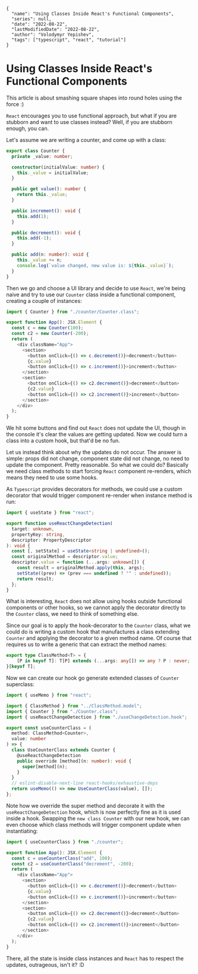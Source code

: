 ```ic-metadata
{
  "name": "Using Classes Inside React's Functional Components",
  "series": null,
  "date": "2022-08-22",
  "lastModifiedDate": "2022-08-22",
  "author": "Volodymyr Yepishev",
  "tags": ["typescript", "react", "tutorial"]
}
```

# Using Classes Inside React's Functional Components

This article is about smashing square shapes into round holes using the force :)

`React` encourages you to use functional approach, but what if you are stubborn and want to use classes instead? Well, if you are stubborn enough, you can.

Let's assume we are writing a counter, and come up with a class:

```typescript
export class Counter {
  private _value: number;

  constructor(initialValue: number) {
    this._value = initialValue;
  }

  public get value(): number {
    return this._value;
  }

  public increment(): void {
    this.add(1);
  }

  public decrement(): void {
    this.add(-1);
  }

  public add(n: number): void {
    this._value += n;
    console.log(`value changed, new value is: ${this._value}`);
  }
}
```
Then we go and choose a UI library and decide to use `React`, we're being naive and try to use our `Counter` class inside a functional component, creating a couple of instances:

```typescript
import { Counter } from "./counter/Counter.class";

export function App(): JSX.Element {
  const c = new Counter(100);
  const c2 = new Counter(-200);
  return (
    <div className="App">
      <section>
        <button onClick={() => c.decrement()}>decrement</button>
        {c.value}
        <button onClick={() => c.increment()}>increment</button>
      </section>
      <section>
        <button onClick={() => c2.decrement()}>decrement</button>
        {c2.value}
        <button onClick={() => c2.increment()}>increment</button>
      </section>
    </div>
  );
}
```

We hit some buttons and find out `React` does not update the UI, though in the console it's clear the values are getting updated. Now we could turn a class into a custom hook, but that'd be no fun.

Let us instead think about why the updates do not occur. The answer is simple: props did not change, component state did not change, no need to update the component. Pretty reasonable. So what we could do? Basically we need class methods to start forcing `React` component re-renders, which means they need to use some hooks.

As `Typescript` provides decorators for methods, we could use a custom decorator that would trigger component re-render when instance method is run:

```typescript
import { useState } from "react";

export function useReactChangeDetection(
  target: unknown,
  propertyKey: string,
  descriptor: PropertyDescriptor
): void {
  const [, setState] = useState<string | undefined>();
  const originalMethod = descriptor.value;
  descriptor.value = function (...args: unknown[]) {
    const result = originalMethod.apply(this, args);
    setState((prev) => (prev === undefined ? "" : undefined));
    return result;
  };
}
```

What is interesting, `React` does not allow using hooks outside functional components or other hooks, so we cannot apply the decorator directly to the `Counter` class, we need to think of something else.

Since our goal is to apply the hook-decorator to the `Counter` class, what we could do is writing a custom hook that manufactures a class extending `Counter` and applying the decorator to a given method name. Of course that requires us to write a generic that can extract the method names:

```typescript
export type ClassMethod<T> = {
    [P in keyof T]: T[P] extends (...args: any[]) => any ? P : never;
}[keyof T];
```

Now we can create our hook go generate extended classes of `Counter` superclass:

```typescript
import { useMemo } from "react";

import { ClassMethod } from "../ClassMethod.model";
import { Counter } from "./Counter.class";
import { useReactChangeDetection } from "./useChangeDetection.hook";

export const useCounterClass = (
  method: ClassMethod<Counter>,
  value: number
) => {
  class UseCounterClass extends Counter {
    @useReactChangeDetection
    public override [method](n: number): void {
      super[method](n);
    }
  }
  // eslint-disable-next-line react-hooks/exhaustive-deps
  return useMemo(() => new UseCounterClass(value), []);
};
```

Note how we override the super method and decorate it with the `useReactChangeDetection` hook, which is now perfectly fine as it is used inside a hook. Swapping the `new class Counter` with our new hook, we can even choose which class methods will trigger component update when instantiating:
```typescript
import { useCounterClass } from "./counter";

export function App(): JSX.Element {
  const c = useCounterClass("add", 100);
  const c2 = useCounterClass("decrement", -200);
  return (
    <div className="App">
      <section>
        <button onClick={() => c.decrement()}>decrement</button>
        {c.value}
        <button onClick={() => c.increment()}>increment</button>
      </section>
      <section>
        <button onClick={() => c2.decrement()}>decrement</button>
        {c2.value}
        <button onClick={() => c2.increment()}>increment</button>
      </section>
    </div>
  );
}
```

There, all the state is inside class instances and `React` has to respect the updates, outrageous, isn't it? :D
